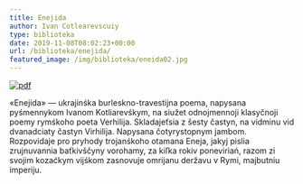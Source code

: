 ```yaml
---
title: Enejida
author: Ivan Cotlearevscuiy
type: biblioteka
date: 2019-11-08T08:02:23+00:00
url: /biblioteka/enejida/
featured_image: /img/biblioteka/eneida02.jpg
---
```

<a href="https://drive.google.com/file/d/1f_eQhs_E9Ql5ZyOgwo-DkJQ8NLEPAhAF/view" target="_blank"><img src="/img/biblioteka/pdf-icon.png" alt="pdf" /></a>

«Enejida» — ukrajinśka burleskno-travestijna poema, napysana pyśmennykom Ivanom Kotliarevśkym, na siužet odnojmennoji klasyčnoji poemy rymśkoho poeta Verhilija. Skladajeťsia z šesty častyn, na vidminu vid dvanadciaty častyn Virhilija. Napysana čotyrystopnym jambom. Rozpovidaje pro pryhody trojanśkoho otamana Eneja, jakyj pislia zrujnuvannia baťkivščyny vorohamy, za kiľka rokiv poneviriań, razom zi svojim kozaćkym vijśkom zasnovuje omrijanu deržavu v Rymi, majbutniu imperiju.
